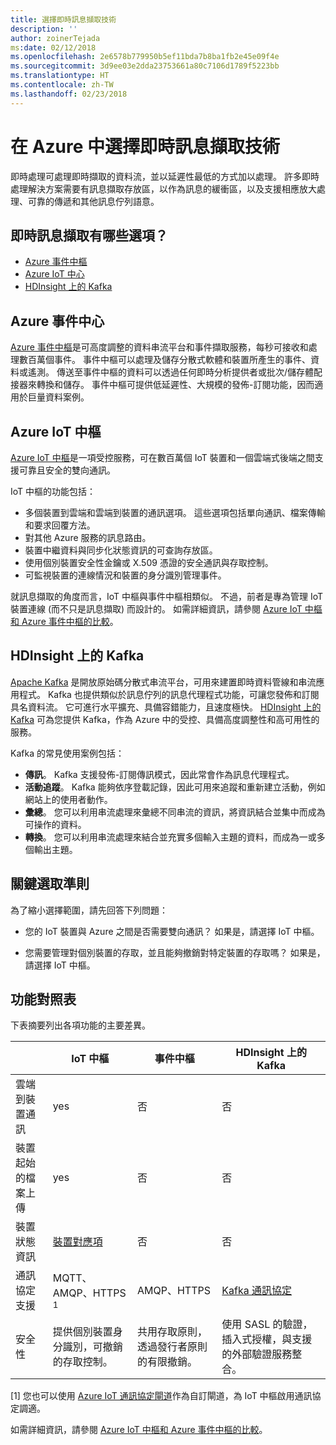 ```yaml
---
title: 選擇即時訊息擷取技術
description: ''
author: zoinerTejada
ms:date: 02/12/2018
ms.openlocfilehash: 2e6578b779950b5ef11bda7b8ba1fb2e45e09f4e
ms.sourcegitcommit: 3d9ee03e2dda23753661a80c7106d1789f5223bb
ms.translationtype: HT
ms.contentlocale: zh-TW
ms.lasthandoff: 02/23/2018
---
```

# <a name="choosing-a-real-time-message-ingestion-technology-in-azure"></a>在 Azure 中選擇即時訊息擷取技術

即時處理可處理即時擷取的資料流，並以延遲性最低的方式加以處理。 許多即時處理解決方案需要有訊息擷取存放區，以作為訊息的緩衝區，以及支援相應放大處理、可靠的傳遞和其他訊息佇列語意。 

## <a name="what-are-your-options-for-real-time-message-ingestion"></a>即時訊息擷取有哪些選項？

- [Azure 事件中樞](/azure/event-hubs/)
- [Azure IoT 中心](/azure/iot-hub/)
- [HDInsight 上的 Kafka](/azure/hdinsight/kafka/apache-kafka-get-started)

## <a name="azure-event-hubs"></a>Azure 事件中心

[Azure 事件中樞](/azure/event-hubs/)是可高度調整的資料串流平台和事件擷取服務，每秒可接收和處理數百萬個事件。 事件中樞可以處理及儲存分散式軟體和裝置所產生的事件、資料或遙測。 傳送至事件中樞的資料可以透過任何即時分析提供者或批次/儲存體配接器來轉換和儲存。 事件中樞可提供低延遲性、大規模的發佈-訂閱功能，因而適用於巨量資料案例。

## <a name="azure-iot-hub"></a>Azure IoT 中樞

[Azure IoT 中樞](/azure/iot-hub/)是一項受控服務，可在數百萬個 IoT 裝置和一個雲端式後端之間支援可靠且安全的雙向通訊。

IoT 中樞的功能包括：

* 多個裝置到雲端和雲端到裝置的通訊選項。 這些選項包括單向通訊、檔案傳輸和要求回覆方法。
* 對其他 Azure 服務的訊息路由。
* 裝置中繼資料與同步化狀態資訊的可查詢存放區。
* 使用個別裝置安全性金鑰或 X.509 憑證的安全通訊與存取控制。
* 可監視裝置的連線情況和裝置的身分識別管理事件。

就訊息擷取的角度而言，IoT 中樞與事件中樞相類似。 不過，前者是專為管理 IoT 裝置連線 (而不只是訊息擷取) 而設計的。 如需詳細資訊，請參閱 [Azure IoT 中樞和 Azure 事件中樞的比較](/azure/iot-hub/iot-hub-compare-event-hubs)。 

## <a name="kafka-on-hdinsight"></a>HDInsight 上的 Kafka

[Apache Kafka](https://kafka.apache.org/) 是開放原始碼分散式串流平台，可用來建置即時資料管線和串流應用程式。 Kafka 也提供類似於訊息佇列的訊息代理程式功能，可讓您發佈和訂閱具名資料流。 它可進行水平擴充、具備容錯能力，且速度極快。 [HDInsight 上的 Kafka](/azure/hdinsight/kafka/apache-kafka-get-started) 可為您提供 Kafka，作為 Azure 中的受控、具備高度調整性和高可用性的服務。 

Kafka 的常見使用案例包括：

* **傳訊**。 Kafka 支援發佈-訂閱傳訊模式，因此常會作為訊息代理程式。
* **活動追蹤**。 Kafka 能夠依序登載記錄，因此可用來追蹤和重新建立活動，例如網站上的使用者動作。
* **彙總**。 您可以利用串流處理來彙總不同串流的資訊，將資訊結合並集中而成為可操作的資料。
* **轉換**。 您可以利用串流處理來結合並充實多個輸入主題的資料，而成為一或多個輸出主題。

## <a name="key-selection-criteria"></a>關鍵選取準則

為了縮小選擇範圍，請先回答下列問題：

- 您的 IoT 裝置與 Azure 之間是否需要雙向通訊？ 如果是，請選擇 IoT 中樞。

- 您需要管理對個別裝置的存取，並且能夠撤銷對特定裝置的存取嗎？ 如果是，請選擇 IoT 中樞。

## <a name="capability-matrix"></a>功能對照表

下表摘要列出各項功能的主要差異。 

| | IoT 中樞 | 事件中樞 | HDInsight 上的 Kafka |
| --- | --- | --- | --- |
| 雲端到裝置通訊 | yes | 否 | 否 |
| 裝置起始的檔案上傳 | yes | 否 | 否 |
| 裝置狀態資訊 | [裝置對應項](/azure/iot-hub/iot-hub-devguide-device-twins) | 否 | 否 |
| 通訊協定支援 | MQTT、AMQP、HTTPS <sup>1</sup> | AMQP、HTTPS | [Kafka 通訊協定](https://cwiki.apache.org/confluence/display/KAFKA/A+Guide+To+The+Kafka+Protocol) |
| 安全性 | 提供個別裝置身分識別，可撤銷的存取控制。 | 共用存取原則，透過發行者原則的有限撤銷。 | 使用 SASL 的驗證，插入式授權，與支援的外部驗證服務整合。 |

[1] 您也可以使用 [Azure IoT 通訊協定閘道](/azure/iot-hub/iot-hub-protocol-gateway)作為自訂閘道，為 IoT 中樞啟用通訊協定調適。

如需詳細資訊，請參閱 [Azure IoT 中樞和 Azure 事件中樞的比較](/azure/iot-hub/iot-hub-compare-event-hubs)。
